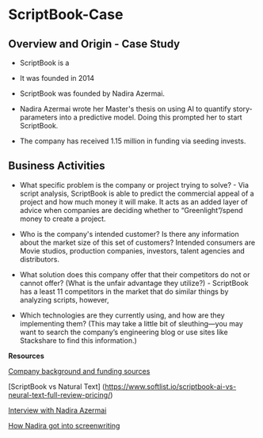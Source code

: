 # ScriptBook-Case
## Overview and Origin - Case Study

* ScriptBook is a 

* It was founded in 2014

* ScriptBook was founded by Nadira Azermai.

* Nadira Azermai wrote her Master's thesis on using AI to quantify story-parameters into a predictive model.  Doing this prompted her to start ScriptBook.

* The company has received 1.15 million in funding via seeding invests.

## Business Activities

* What specific problem is the company or project trying to solve? - Via script analysis, ScriptBook is able to predict the commercial appeal of a project and how much money it will make.  It acts as an added layer of advice when companies are deciding whether to “Greenlight”/spend money to create a project.

* Who is the company's intended customer? Is there any information about the market size of this set of customers? Intended consumers are Movie studios, production companies, investors, talent agencies and distributors.

* What solution does this company offer that their competitors do not or cannot offer? (What is the unfair advantage they utilize?) - ScriptBook has a least 11 competitors in the market that do similar things by analyzing scripts, however, 

* Which technologies are they currently using, and how are they implementing them? (This may take a little bit of sleuthing&mdash;you may want to search the company’s engineering blog or use sites like Stackshare to find this information.)

**Resources**


[Company background and funding sources](https://tracxn.com/d/companies/scriptbook/__L5_dZAWHaZ2VJMoS9H2slAzoxZQxLIqsxWBPtJb7gOs)

[ScriptBook vs Natural Text] (https://www.softlist.io/scriptbook-ai-vs-neural-text-full-review-pricing/)

[Interview with Nadira Azermai](https://fb.watch/uEkCmUGVr1/?)

[ How Nadira got into screenwriting](https://www.instagram.com/reel/C_rpZfHx_hT/?igsh=d2lrbGJybTJqaGg3)

